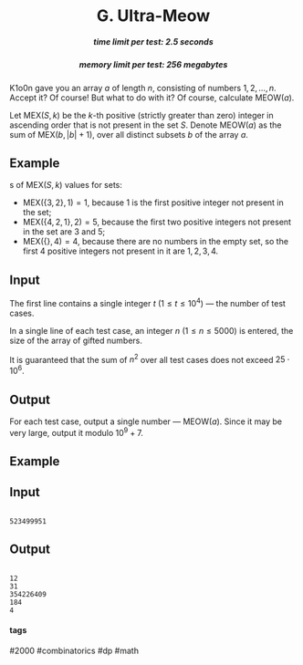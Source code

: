 <h1 style='text-align: center;'> G. Ultra-Meow</h1>

<h5 style='text-align: center;'>time limit per test: 2.5 seconds</h5>
<h5 style='text-align: center;'>memory limit per test: 256 megabytes</h5>

K1o0n gave you an array $a$ of length $n$, consisting of numbers $1, 2, \ldots, n$. Accept it? Of course! But what to do with it? Of course, calculate $\text{MEOW}(a)$.

Let $\text{MEX}(S, k)$ be the $k$-th positive (strictly greater than zero) integer in ascending order that is not present in the set $S$. Denote $\text{MEOW}(a)$ as the sum of $\text{MEX}(b, |b| + 1)$, over all distinct subsets $b$ of the array $a$.

## Example

s of $\text{MEX}(S, k)$ values for sets: 

* $\text{MEX}(\{3,2\}, 1) = 1$, because $1$ is the first positive integer not present in the set;
* $\text{MEX}(\{4,2,1\}, 2) = 5$, because the first two positive integers not present in the set are $3$ and $5$;
* $\text{MEX}(\{\}, 4) = 4$, because there are no numbers in the empty set, so the first $4$ positive integers not present in it are $1, 2, 3, 4$.
## Input

The first line contains a single integer $t$ ($1 \le t \le 10^4$) — the number of test cases.

In a single line of each test case, an integer $n$ ($1 \le n \le 5000$) is entered, the size of the array of gifted numbers.

It is guaranteed that the sum of $n^2$ over all test cases does not exceed $25 \cdot 10^6$.

## Output

For each test case, output a single number — $\text{MEOW}(a)$. Since it may be very large, output it modulo $10^9 + 7$.

## Example

## Input


```

523499951
```
## Output


```

12
31
354226409
184
4

```


#### tags 

#2000 #combinatorics #dp #math 